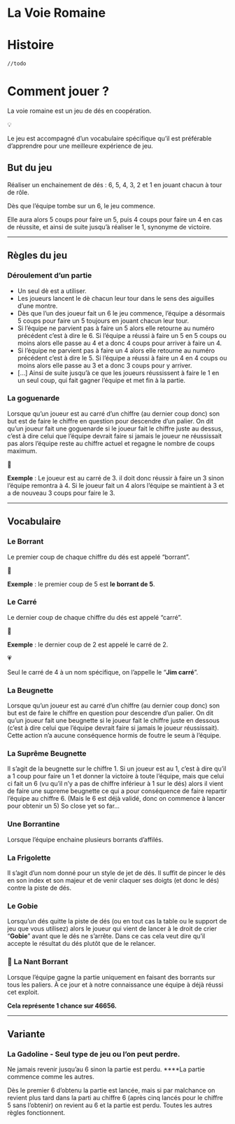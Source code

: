 # La Voie Romaine

# Histoire

`//todo`

# Comment jouer ?

La voie romaine est un jeu de dés en coopération.

<aside>
💡

Le jeu est accompagné d’un vocabulaire spécifique qu’il est préférable d’apprendre pour une meilleure expérience de jeu. 

</aside>

## **But du jeu**

Réaliser un enchainement de dés : 6, 5, 4, 3, 2 et 1 en jouant chacun à tour de rôle. 

Dès que l’équipe tombe sur un 6, le jeu commence. 

Elle aura alors 5 coups pour faire un 5, puis 4 coups pour faire un 4 en cas de réussite, et ainsi de suite jusqu’à réaliser le 1, synonyme de victoire.

---

## **Règles du jeu**

### Déroulement d’un partie

- Un seul dè est a utiliser.
- Les joueurs lancent le dè chacun leur tour dans le sens des aiguilles d’une montre.
- Dès que l’un des joueur fait un 6 le jeu commence, l’équipe a désormais 5 coups pour faire un 5 toujours en jouant chacun leur tour.
- Si l’équipe ne parvient pas à faire un 5 alors elle retourne au numéro précédent c’est à dire le 6. Si l’équipe a réussi à faire un 5 en 5 coups ou moins alors elle passe au 4 et a donc 4 coups pour arriver à faire un 4.
- Si l’équipe ne parvient pas à faire un 4 alors elle retourne au numéro précédent c’est à dire le 5. Si l’équipe a réussi à faire un 4 en 4 coups ou moins alors elle passe au 3 et a donc 3 coups pour y arriver.
- […] Ainsi de suite jusqu’à ce que les joueurs réussissent à faire le 1 en un seul coup, qui fait gagner l’équipe et met fin à la partie.

### **La goguenarde**

Lorsque qu’un joueur est au carré d’un chiffre (au dernier coup donc) son but est de faire le chiffre en question pour descendre d’un palier. On dit qu’un joueur fait une goguenarde si le joueur fait le chiffre juste au dessus, c’est à dire celui que l’équipe devrait faire si jamais le joueur ne réussissait pas alors l’équipe reste au chiffre actuel et regagne le nombre de coups maximum. 

<aside>
📒

**Exemple** : Le joueur est au carré de 3. il doit donc réussir à faire un 3 sinon l’équipe remontra à 4. Si le joueur fait un 4 alors l’équipe se maintient à 3 et a de nouveau 3 coups pour faire le 3.

</aside>

---

## **Vocabulaire**

### Le Borrant

Le premier coup de chaque chiffre du dés est appelé “borrant”. 

<aside>
📒

**Exemple** : le premier coup de 5 est **le borrant de 5**.

</aside>

### Le Carré

Le dernier coup de chaque chiffre du dés est appelé “carré”. 

<aside>
📒

**Exemple** : le dernier coup de 2 est appelé le carré de 2.

</aside>

<aside>
💗

Seul le carré de 4 à un nom spécifique, on l’appelle le “**Jim carré**”.

</aside>

### La Beugnette

Lorsque qu’un joueur est au carré d’un chiffre (au dernier coup donc) son but est de faire le chiffre en question pour descendre d’un palier. On dit qu’un joueur fait une beugnette si le joueur fait le chiffre juste en dessous (c’est à dire celui que l’équipe devrait faire si jamais le joueur réussissait). Cette action n’a aucune conséquence hormis de foutre le seum à l’équipe. 

### La Suprême Beugnette

Il s’agit de la beugnette sur le chiffre 1. Si un joueur est au 1, c’est à dire qu’il a 1 coup pour faire un 1 et donner la victoire à toute l’équipe, mais que celui ci fait un 6 (vu qu’il n’y a pas de chiffre inférieur à 1 sur le dés) alors il vient de faire une supreme beugnette ce qui a pour conséquence de faire repartir l’équipe au chiffre 6. (Mais le 6 est déjà validé, donc on commence à lancer pour obtenir un 5) So close yet so far…

### Une Borrantine

Lorsque l’équipe enchaine plusieurs borrants d’affilés. 

### La Frigolette

Il s’agit d’un nom donné pour un style de jet de dés. Il suffit de pincer le dés en son index et son majeur et de venir claquer ses doigts (et donc le dés) contre la piste de dés.

### Le Gobie

Lorsqu’un dés quitte la piste de dés (ou en tout cas la table ou le support de jeu que vous utilisez) alors le joueur qui vient de lancer à le droit de crier “**Gobie**” avant que le dés ne s’arrête. Dans ce cas cela veut dire qu’il accepte le résultat du dés plutôt que de le relancer.

### 👑 **La Nant Borrant**

Lorsque l’équipe gagne la partie uniquement en faisant des borrants sur tous les paliers. À ce jour et à notre connaissance une équipe à déjà réussi cet exploit.

**Cela représente 1 chance sur 46656.**

---

## **Variante**

### La Gadoline - Seul type de jeu ou l’on peut perdre.

Ne jamais revenir jusqu’au 6 sinon  la partie est perdu.
****La partie commence comme les autres.

Dès le premier 6 d’obtenu la partie est lancée, mais si par malchance on revient plus tard dans la parti au chiffre 6 (après cinq lancés pour le chiffre 5 sans l’obtenir) on revient au 6 et la partie est perdu. Toutes les autres règles fonctionnent.